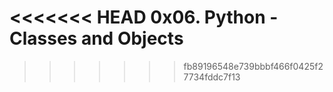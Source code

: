 <<<<<<< HEAD
0x06. Python - Classes and Objects
=======







>>>>>>> fb89196548e739bbbf466f0425f27734fddc7f13
